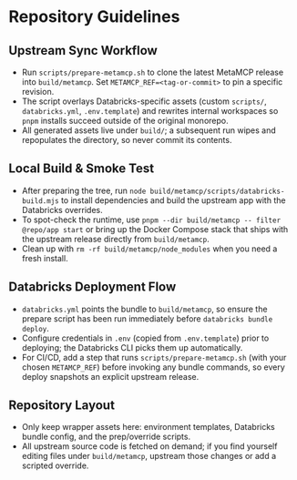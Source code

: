 # Repository Guidelines

## Upstream Sync Workflow
- Run `scripts/prepare-metamcp.sh` to clone the latest MetaMCP release into `build/metamcp`. Set `METAMCP_REF=<tag-or-commit>` to pin a specific revision.
- The script overlays Databricks-specific assets (custom `scripts/`, `databricks.yml`, `.env.template`) and rewrites internal workspaces so `pnpm` installs succeed outside of the original monorepo.
- All generated assets live under `build/`; a subsequent run wipes and repopulates the directory, so never commit its contents.

## Local Build & Smoke Test
- After preparing the tree, run `node build/metamcp/scripts/databricks-build.mjs` to install dependencies and build the upstream app with the Databricks overrides.
- To spot-check the runtime, use `pnpm --dir build/metamcp -- filter @repo/app start` or bring up the Docker Compose stack that ships with the upstream release directly from `build/metamcp`.
- Clean up with `rm -rf build/metamcp/node_modules` when you need a fresh install.

## Databricks Deployment Flow
- `databricks.yml` points the bundle to `build/metamcp`, so ensure the prepare script has been run immediately before `databricks bundle deploy`.
- Configure credentials in `.env` (copied from `.env.template`) prior to deploying; the Databricks CLI picks them up automatically.
- For CI/CD, add a step that runs `scripts/prepare-metamcp.sh` (with your chosen `METAMCP_REF`) before invoking any bundle commands, so every deploy snapshots an explicit upstream release.

## Repository Layout
- Only keep wrapper assets here: environment templates, Databricks bundle config, and the prep/override scripts.
- All upstream source code is fetched on demand; if you find yourself editing files under `build/metamcp`, upstream those changes or add a scripted override.
